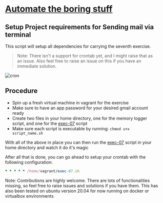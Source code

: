 
# [Automate the boring stuff ](https://github.com/philemonnwanne/o0o0o/tree/main/exes/exe-07)

## Setup Project requirements for Sending mail via terminal
This script will setup all dependencies for carrying the seventh exercise. 

> Note: There isn't a support for crontab yet, and I might raise that as an issue. Also feel free to raise an issue on this if you have an immediate solution.

![cron](https://i2.wp.com/www.adminschoice.com/wp-content/uploads/2009/12/crontab-layout.png?w=775&ssl=1)

## Procedure

- Spin up a fresh virtual machine in vagrant for the exercise
- Make sure to have an app password for your desired gmail account ready
- Create two files in your home directory, one for the memory logger script, and one for the [exec-07]() script
- Make sure each script is executable by running: `chmod u+x script_name.sh`

With all of the above in place you can then run the [exec-07]() script in your home directory and watch it do it's magic

After all that is done, you can go ahead to setup your crontab with the following configuration:
```ruby
* * * * * /home/vagrant/exec-07.sh
```

Note: Contributions are highly welcome. There are lots of functionalities missing, so feel free to raise issues and solutions if you have them.
This has also been tested on ubuntu version 20.04 for now running on docker or virtualbox environments
